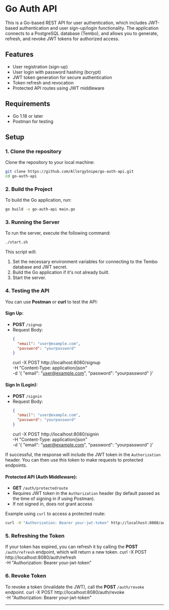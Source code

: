# Go Auth API

This is a Go-based REST API for user authentication, which includes JWT-based authentication and user sign-up/login functionality. The application connects to a PostgreSQL database (Tembo), and allows you to generate, refresh, and revoke JWT tokens for authorized access.

## Features

- User registration (sign-up)
- User login with password hashing (bcrypt)
- JWT token generation for secure authentication
- Token refresh and revocation
- Protected API routes using JWT middleware

## Requirements

- Go 1.18 or later
- Postman for testing

## Setup

### 1. Clone the repository

Clone the repository to your local machine:

```bash
git clone https://github.com/AllergySnipe/go-auth-api.git
cd go-auth-api
```


### 2. Build the Project

To build the Go application, run:

```bash
go build -o go-auth-api main.go
```

### 3. Running the Server

To run the server, execute the following command:

```bash
./start.sh
```

This script will:

1. Set the necessary environment variables for connecting to the Tembo database and JWT secret.
2. Build the Go application if it's not already built.
3. Start the server.

### 4. Testing the API

You can use **Postman** or **curl** to test the API:

#### Sign Up:
- **POST** `/signup`
- Request Body: 
  ```json
  {
    "email": "user@example.com",
    "password": "yourpassword"
  }
  ```
  curl -X POST http://localhost:8080/signup \
  -H "Content-Type: application/json" \
  -d '{
    "email": "user@example.com",
    "password": "yourpassword"
  }'

#### Sign In (Login):
- **POST** `/signin`
- Request Body: 
  ```json
  {
    "email": "user@example.com",
    "password": "yourpassword"
  }
  ```
  curl -X POST http://localhost:8080/signin \
  -H "Content-Type: application/json" \
  -d '{
    "email": "user@example.com",
    "password": "yourpassword"
  }'

If successful, the response will include the JWT token in the `Authorization` header. You can then use this token to make requests to protected endpoints.

#### Protected API (Auth Middleware):
- **GET** `/auth/protectedroute`
- Requires JWT token in the `Authorization` header (by default passed as the time of signing in if using Postman).
- If not signed in, does not grant access

Example using `curl` to access a protected route:

```bash
curl -H "Authorization: Bearer your-jwt-token" http://localhost:8080/auth/protectedroute
```

### 5. Refreshing the Token

If your token has expired, you can refresh it by calling the **POST** `/auth/refresh` endpoint, which will return a new token.
curl -X POST http://localhost:8080/auth/refresh \
  -H "Authorization: Bearer your-jwt-token"

### 6. Revoke Token

To revoke a token (invalidate the JWT), call the **POST** `/auth/revoke` endpoint.
curl -X POST http://localhost:8080/auth/revoke \
  -H "Authorization: Bearer your-jwt-token"

---
